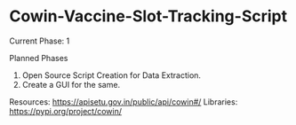 # Cowin-Vaccine-Slot-Tracking-Script

Current Phase: 1

Planned Phases
1. Open Source Script Creation for Data Extraction.
2. Create a GUI for the same.

Resources: https://apisetu.gov.in/public/api/cowin#/
Libraries: https://pypi.org/project/cowin/
